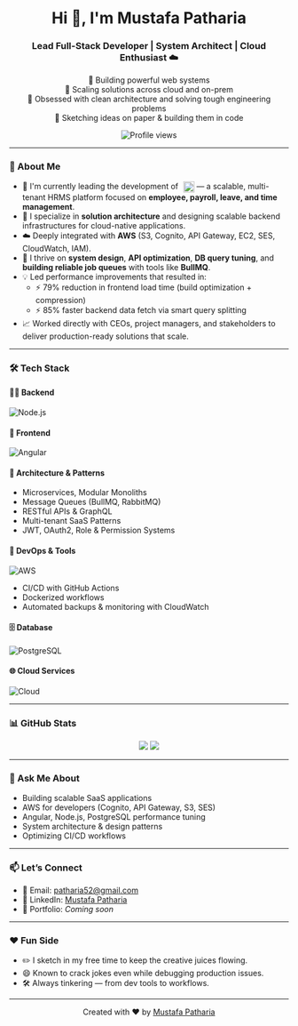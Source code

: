 <h1 align="center">Hi 👋, I'm Mustafa Patharia</h1>
<h3 align="center">Lead Full-Stack Developer | System Architect | Cloud Enthusiast ☁️</h3>

<p align="center">
  🔧 Building powerful web systems<br>
  🚀 Scaling solutions across cloud and on-prem<br>
  🧠 Obsessed with clean architecture and solving tough engineering problems<br>
  🎨 Sketching ideas on paper & building them in code
</p>

<p align="center">
  <img src="https://komarev.com/ghpvc/?username=MustafaPatharia&label=Profile%20views&color=0e75b6&style=flat" alt="Profile views" />
</p>

---

### 🚀 About Me

- 🔭 I'm currently leading the development of <a href="https://infithra.com" target="_blank"><img src="https://infithra.com/assets/images/infinthra-whitetext-logo.svg" alt="infithra | HR System for Payroll and Processess" height="20" style="margin-left:5px; vertical-align:middle;"/></a> — a scalable, multi-tenant HRMS platform focused on **employee, payroll, leave, and time management**.
- 🧱 I specialize in **solution architecture** and designing scalable backend infrastructures for cloud-native applications.
- ☁️ Deeply integrated with **AWS** (S3, Cognito, API Gateway, EC2, SES, CloudWatch, IAM).
- 🧠 I thrive on **system design**, **API optimization**, **DB query tuning**, and **building reliable job queues** with tools like **BullMQ**.
- 💡 Led performance improvements that resulted in:
  - ⚡ 79% reduction in frontend load time (build optimization + compression)
  - ⚡ 85% faster backend data fetch via smart query splitting
- 📈 Worked directly with CEOs, project managers, and stakeholders to deliver production-ready solutions that scale.

---

### 🛠️ Tech Stack

#### 👨‍💻 Backend
![Node.js](https://skillicons.dev/icons?i=nodejs,express,nestjs,py,nginx,sequelize)

#### 🎨 Frontend
![Angular](https://skillicons.dev/icons?i=angular,react,ts,js,nextjs,redux,tailwind,materialui,sass,webpack)

#### 🧠 Architecture & Patterns
- Microservices, Modular Monoliths
- Message Queues (BullMQ, RabbitMQ)
- RESTful APIs & GraphQL
- Multi-tenant SaaS Patterns
- JWT, OAuth2, Role & Permission Systems

#### 🧰 DevOps & Tools
![AWS](https://skillicons.dev/icons?i=aws,docker,githubactions,vscode,postman,figma)

- CI/CD with GitHub Actions
- Dockerized workflows
- Automated backups & monitoring with CloudWatch

#### 🗄️ Database
![PostgreSQL](https://skillicons.dev/icons?i=postgresql,mysql,mongodb,redis)

#### 🌐 Cloud Services
![Cloud](https://skillicons.dev/icons?i=aws,gcp,firebase,cloudflare)

---

### 📊 GitHub Stats

<p align="center">
  <img src="https://github-readme-stats.vercel.app/api?username=mustafa-kpi&show_icons=true&theme=tokyonight&count_private=true" />
  <img src="https://github-readme-stats.vercel.app/api/top-langs/?username=mustafa-kpi&layout=compact&theme=tokyonight" />
</p>

---

### 💬 Ask Me About

- Building scalable SaaS applications
- AWS for developers (Cognito, API Gateway, S3, SES)
- Angular, Node.js, PostgreSQL performance tuning
- System architecture & design patterns
- Optimizing CI/CD workflows

---

### 📫 Let’s Connect

- 📧 Email: patharia52@gmail.com  
- 🧳 LinkedIn: [Mustafa Patharia](https://www.linkedin.com/in/mustafa-patharia)  
- 💼 Portfolio: *Coming soon*

---

### ❤️ Fun Side

- ✏️ I sketch in my free time to keep the creative juices flowing.
- 😄 Known to crack jokes even while debugging production issues.
- 🛠 Always tinkering — from dev tools to workflows.

---

<p align="center">Created with ❤️ by <a href="https://www.linkedin.com/in/mustafa-patharia">Mustafa Patharia</a></p>
